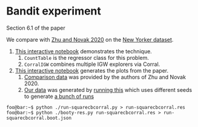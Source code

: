 # Bandit experiment
Section 6.1 of the paper

We compare with [Zhu and Novak 2020](https://arxiv.org/abs/2006.14785) on the [New Yorker dataset](https://github.com/yinglunz/on-regret-with-multiple-best-arms).

1. [This interactive notebook](squarecbcorral.ipynb) demonstrates the technique.
    1. `CountTable` is the regressor class for this problem.
    1. `CorralIGW` combines multiple IGW explorers via Corral.
1. [This interactive notebook](plots.ipynb) generates the plots from the paper.
    1. [Comparison data](data_from_zhu_novak.txt) was provided by the authors of Zhu and Novak 2020.
    1. [Our data](run-squarecbcorral.boot.json) was generated by [running this](run-squarecbcorral.py) which uses different seeds to generate [a bunch of runs](run-squarecbcorral.res)
```console
foo@bar:~$ python ./run-squarecbcorral.py > run-squarecbcorral.res
foo@bar:~$ python ./booty-res.py run-squarecbcorral.res > run-squarecbcorral.boot.json
```
